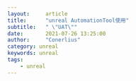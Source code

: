 ```yaml
---
layout:     article
title:      "unreal AutomationTool使用"
subtitle:   " \"UAT\""
date:       2021-07-26 13:25:00
author:     "Conerlius"
category: unreal
keywords: unreal
tags:
    - unreal
---
```


